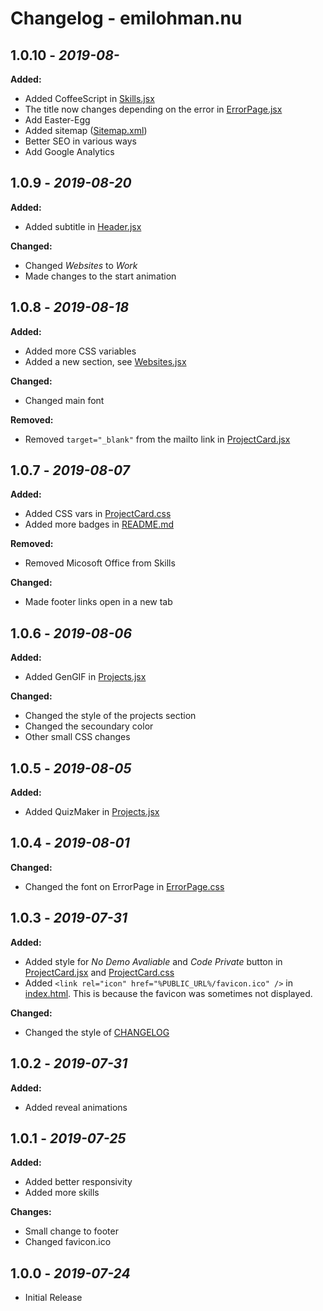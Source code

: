 # Changelog - emilohman.nu
## 1.0.10 - _2019-08-_
**Added:**
- Added CoffeeScript in [Skills.jsx](src/components/Skills/Skills.jsx)
- The title now changes depending on the error in [ErrorPage.jsx](src/components/ErrorPage/ErrorPage.jsx)
- Add Easter-Egg
- Added sitemap ([Sitemap.xml](public/sitemap.xml))
- Better SEO in various ways
- Add Google Analytics

## 1.0.9 - _2019-08-20_
**Added:**
- Added subtitle in [Header.jsx](src/components/Header/Header.jsx)

**Changed:**
- Changed _Websites_ to _Work_
- Made changes to the start animation

## 1.0.8 - _2019-08-18_
**Added:**
- Added more CSS variables
- Added a new section, see [Websites.jsx](src/components/Websites/Websites.jsx)

**Changed:**
- Changed main font

**Removed:**
- Removed `target="_blank"` from the mailto link in [ProjectCard.jsx](src/components/Footer/Footer.jsx)

## 1.0.7 - _2019-08-07_
**Added:**
- Added CSS vars in [ProjectCard.css](src/components/ProjectCard/ProjectCard.css)
- Added more badges in [README.md](README.md)

**Removed:**
- Removed Micosoft Office from Skills

**Changed:**
- Made footer links open in a new tab

## 1.0.6 - _2019-08-06_
**Added:**
- Added GenGIF in [Projects.jsx](src/components/Projects/Projects.jsx)

**Changed:**
- Changed the style of the projects section
- Changed the secoundary color
- Other small CSS changes

## 1.0.5 - _2019-08-05_
**Added:**
- Added QuizMaker in [Projects.jsx](src/components/Projects/Projects.jsx)

## 1.0.4 - _2019-08-01_
**Changed:**
- Changed the font on ErrorPage in [ErrorPage.css](src/components/ErrorPage/ErrorPage.css)

## 1.0.3 - _2019-07-31_
**Added:**
- Added style for _No Demo Avaliable_ and _Code Private_ button in [ProjectCard.jsx](src/components/ProjectCard/ProjectCard.jsx) and [ProjectCard.css](src/components/ProjectCard/ProjectCard.css)
- Added `<link rel="icon" href="%PUBLIC_URL%/favicon.ico" />` in [index.html](public/index.html). This is because the favicon was sometimes not displayed.

**Changed:**
- Changed the style of [CHANGELOG](CHANGELOG.md)

## 1.0.2 - _2019-07-31_
**Added:**
- Added reveal animations

## 1.0.1 - _2019-07-25_
**Added:**
- Added better responsivity
- Added more skills

**Changes:**
- Small change to footer
- Changed favicon.ico

## 1.0.0 - _2019-07-24_
- Initial Release